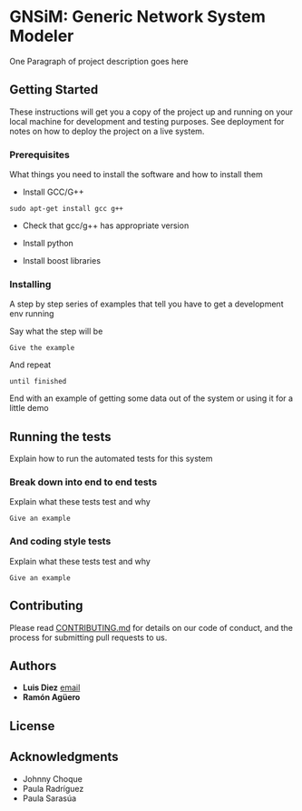 # GNSiM: Generic Network System Modeler

One Paragraph of project description goes here

## Getting Started

These instructions will get you a copy of the project up and running on your local machine for development and testing purposes. See deployment for notes on how to deploy the project on a live system.

### Prerequisites

What things you need to install the software and how to install them

* Install GCC/G++
```
sudo apt-get install gcc g++
```
* Check that gcc/g++ has appropriate version

* Install python

* Install boost libraries

### Installing

A step by step series of examples that tell you have to get a development env running

Say what the step will be

```
Give the example
```

And repeat

```
until finished
```

End with an example of getting some data out of the system or using it for a little demo

## Running the tests

Explain how to run the automated tests for this system

### Break down into end to end tests

Explain what these tests test and why

```
Give an example
```

### And coding style tests

Explain what these tests test and why

```
Give an example
```

## Contributing

Please read [CONTRIBUTING.md]() for details on our code of conduct, and the process for submitting pull requests to us.

## Authors
* **Luis Diez** [email](mailto:ldiez@tlmat.unican.es)
* **Ramón Agüero**


## License


## Acknowledgments

* Johnny Choque
* Paula Radríguez
* Paula Sarasúa
